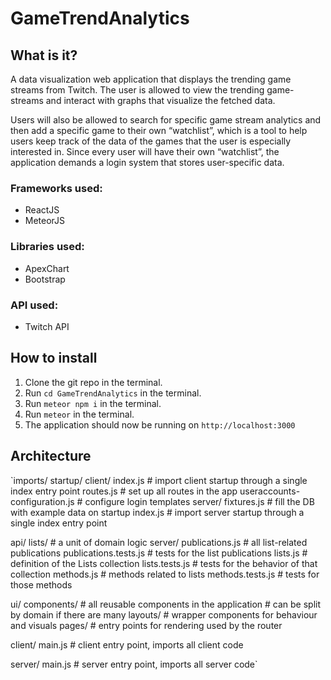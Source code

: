 # GameTrendAnalytics

## What is it?
A data visualization web application that displays the trending game streams from Twitch. The user is allowed to view the trending game-streams and interact with graphs that visualize the fetched data.

Users will also be allowed to search for specific game stream analytics and then add a specific game to their own “watchlist”, which is a tool to help users keep track of the data of the games that the user is especially interested in.
Since every user will have their own “watchlist”, the application demands a login system that stores user-specific data.

### Frameworks used:
* ReactJS
* MeteorJS

### Libraries used:
* ApexChart
* Bootstrap

### API used:
* Twitch API

## How to install

1. Clone the git repo in the terminal.
2. Run `cd GameTrendAnalytics` in the terminal.
3. Run `meteor npm i` in the terminal.
4. Run `meteor` in the terminal.
5. The application should now be running on `http://localhost:3000`

## Architecture
`imports/
  startup/
    client/
      index.js                 # import client startup through a single index entry point
      routes.js                # set up all routes in the app
      useraccounts-configuration.js # configure login templates
    server/
      fixtures.js              # fill the DB with example data on startup
      index.js                 # import server startup through a single index entry point

  api/
    lists/                     # a unit of domain logic
      server/
        publications.js        # all list-related publications
        publications.tests.js  # tests for the list publications
      lists.js                 # definition of the Lists collection
      lists.tests.js           # tests for the behavior of that collection
      methods.js               # methods related to lists
      methods.tests.js         # tests for those methods

  ui/
    components/                # all reusable components in the application
                               # can be split by domain if there are many
    layouts/                   # wrapper components for behaviour and visuals
    pages/                     # entry points for rendering used by the router

client/
  main.js                      # client entry point, imports all client code

server/
  main.js                      # server entry point, imports all server code`
